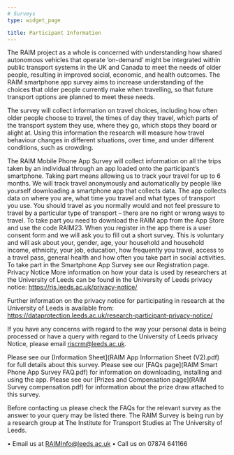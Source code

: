 ```yaml
---
# Surveys
type: widget_page

title: Participant Information
---
```


The RAIM project as a whole is concerned with understanding how shared autonomous vehicles that operate ‘on-demand’ might be integrated within public transport systems in the UK and Canada to meet the needs of older people, resulting in improved social, economic, and health outcomes. The RAIM smartphone app survey aims to increase understanding of the choices that older people currently make when travelling, so that future transport options are planned to meet these needs.

The survey will collect information on travel choices, including how often older people choose to travel, the times of day they travel, which parts of the transport system they use, where they go, which stops they board or alight at. Using this information the research will measure how travel behaviour changes in different situations, over time, and under different conditions, such as crowding.

The RAIM Mobile Phone App Survey will collect information on all the trips taken by an individual through an app loaded onto the participant’s smartphone. 
Taking part means allowing us to track your travel for up to 6 months. We will track travel anonymously and automatically by people like yourself downloading a smartphone app that collects data. The app collects data on where you are, what time you travel and what types of transport you use. You should travel as you normally would and not feel pressure to travel by a particular type of transport – there are no right or wrong ways to travel.
To take part you need to download the RAIM app from the App Store and use the code RAIM23. When you register in the app there is a user consent form and we will ask you to fill out a short survey. This is voluntary and will ask about your, gender, age, your household and household income, ethnicity, your job, education, how frequently you travel, access to a travel pass, general health and how often you take part in social activities. To take part in the Smartphone App Survey see our Registration page.
Privacy Notice
More information on how your data is used by researchers at the University of Leeds can be found in the University of Leeds privacy notice: https://ris.leeds.ac.uk/privacy-notice/

Further information on the privacy notice for participating in research at the University of Leeds is available from: https://dataprotection.leeds.ac.uk/research-participant-privacy-notice/

If you have any concerns with regard to the way your personal data is being processed or have a query with regard to the University of Leeds privacy Notice, please email riscrm@leeds.ac.uk.

Please see our [Information Sheet](RAIM App Information Sheet (V2).pdf) for full details about this survey.
Please see our [FAQs page](RAIM Smart Phone App Survey FAQ.pdf) for information on downloading, installing and using the app.
Please see our [Prizes and Compensation page](RAIM Survey compensation.pdf) for information about the prize draw attached to this survey.

Before contacting us please check the FAQs for the relevant survey as the answer to your query may be listed there.
The RAIM Survey is being run by a research group at The Institute for Transport Studies at The University of Leeds.

•	Email us at [RAIMInfo@leeds.ac.uk](mailto:RAIMInfo@leeds.ac.uk)
•	Call us on 07874 641166


